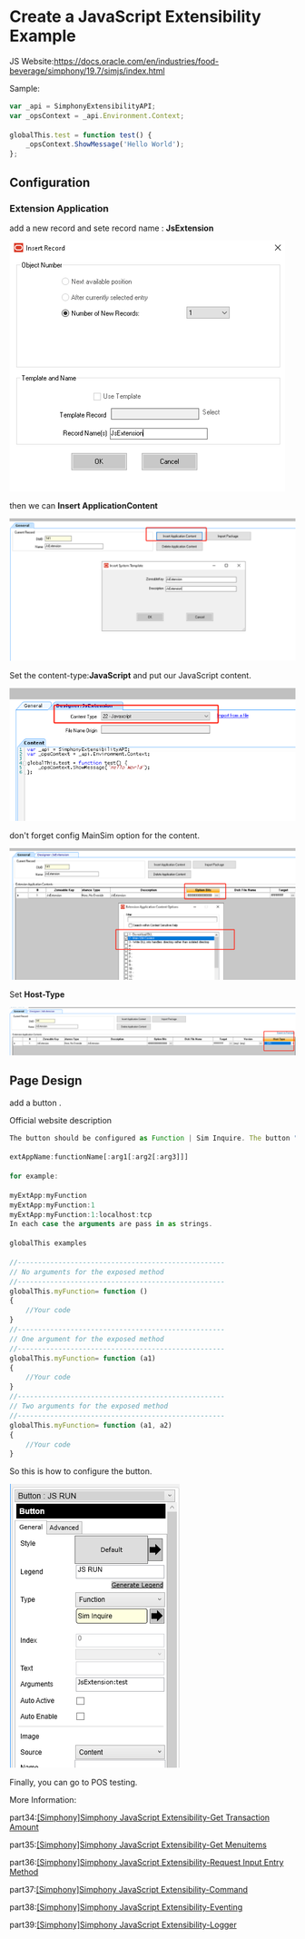 

# Create a JavaScript Extensibility Example

JS Website:https://docs.oracle.com/en/industries/food-beverage/simphony/19.7/simjs/index.html



Sample:

```javascript
var _api = SimphonyExtensibilityAPI;
var _opsContext = _api.Environment.Context;

globalThis.test = function test() {
    _opsContext.ShowMessage('Hello World');
};
```



## Configuration

### Extension Application

add a new record and sete record name : **JsExtension**

![image-20241207093526076](./images/image-20241207093526076.png)



then we can **Insert ApplicationContent**

![image-20241207093733542](./images/image-20241207093733542.png)

Set the content-type:**JavaScript**  and put our JavaScript content.



![image-20241207093901582](./images/image-20241207093901582.png)





don't forget config MainSim option for the content.

![image-20241207094045650](./images/image-20241207094045650.png)



Set **Host-Type**

![image-20241207103943207](./images/image-20241207103943207.png)

## Page Design

add a button .

Official website description

```javascript
The button should be configured as Function | Sim Inquire. The button "Argument" should be:

extAppName:functionName[:arg1[:arg2[:arg3]]]

for example:

myExtApp:myFunction
myExtApp:myFunction:1
myExtApp:myFunction:1:localhost:tcp
In each case the arguments are pass in as strings.

globalThis examples

//---------------------------------------------------
// No arguments for the exposed method
//---------------------------------------------------
globalThis.myFunction= function ()
{
    //Your code
}
//---------------------------------------------------
// One argument for the exposed method
//---------------------------------------------------
globalThis.myFunction= function (a1)
{
    //Your code
}
//---------------------------------------------------
// Two arguments for the exposed method
//---------------------------------------------------
globalThis.myFunction= function (a1, a2)
{
    //Your code
}
```

So this is how to configure the button.

![image-20241207104204689](./images/image-20241207104204689.png)

Finally, you can go to POS testing.





More Information:

part34:[[Simphony]Simphony JavaScript Extensibility-Get Transaction Amount](documents/part34/README.md)

part35:[[Simphony]Simphony JavaScript Extensibility-Get Menuitems](documents/part35/README.md)

part36:[[Simphony]Simphony JavaScript Extensibility-Request Input Entry Method](documents/part36/README.md)

part37:[[Simphony]Simphony JavaScript Extensibility-Command](documents/part37/README.md)

part38:[[Simphony]Simphony JavaScript Extensibility-Eventing](documents/part38/README.md)

part39:[[Simphony]Simphony JavaScript Extensibility-Logger](documents/part39/README.md)

